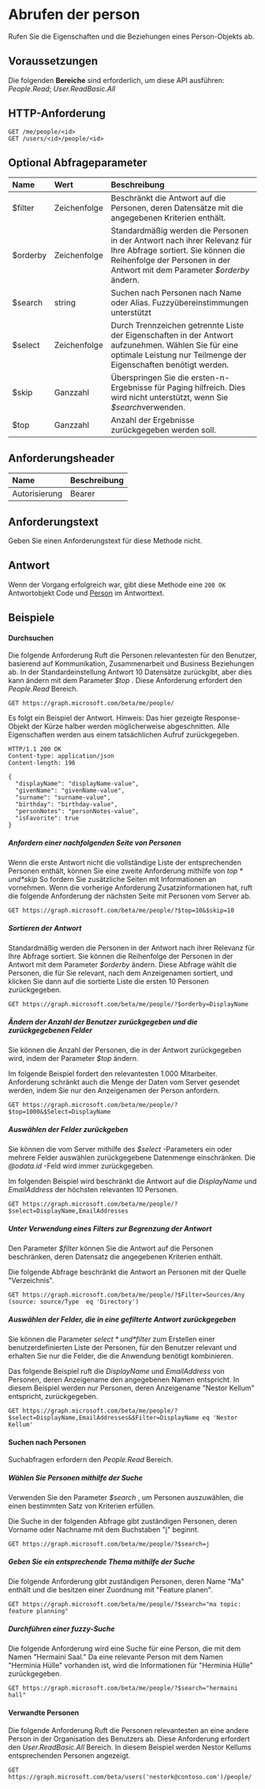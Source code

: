 # <a name="get-person"></a>Abrufen der person

Rufen Sie die Eigenschaften und die Beziehungen eines Person-Objekts ab.
## <a name="prerequisites"></a>Voraussetzungen
Die folgenden **Bereiche** sind erforderlich, um diese API ausführen: *People.Read*; *User.ReadBasic.All*
 
## <a name="http-request"></a>HTTP-Anforderung
<!-- { "blockType": "ignored" } -->
```http
GET /me/people/<id>
GET /users/<id>/people/<id>
```
## <a name="optional-query-parameters"></a>Optional Abfrageparameter
|Name|Wert|Beschreibung|
|:---------------|:--------|:-------|
|$filter|Zeichenfolge|Beschränkt die Antwort auf die Personen, deren Datensätze mit die angegebenen Kriterien enthält.|
|$orderby|Zeichenfolge|Standardmäßig werden die Personen in der Antwort nach ihrer Relevanz für Ihre Abfrage sortiert. Sie können die Reihenfolge der Personen in der Antwort mit dem Parameter *$orderby* ändern.|
|$search|string|Suchen nach Personen nach Name oder Alias. Fuzzyübereinstimmungen unterstützt|
|$select|Zeichenfolge|Durch Trennzeichen getrennte Liste der Eigenschaften in der Antwort aufzunehmen. Wählen Sie für eine optimale Leistung nur Teilmenge der Eigenschaften benötigt werden.|
|$skip|Ganzzahl|Überspringen Sie die ersten-n-Ergebnisse für Paging hilfreich. Dies wird nicht unterstützt, wenn Sie *$search*verwenden.|
|$top|Ganzzahl|Anzahl der Ergebnisse zurückgegeben werden soll.|

## <a name="request-headers"></a>Anforderungsheader
| Name      |Beschreibung|
|:----------|:----------|
| Autorisierung  | Bearer<code>|

## <a name="request-body"></a>Anforderungstext
Geben Sie einen Anforderungstext für diese Methode nicht.
## <a name="response"></a>Antwort
Wenn der Vorgang erfolgreich war, gibt diese Methode eine `200 OK` Antwortobjekt Code und [Person](../resources/person.md) im Antworttext.
## <a name="examples"></a>Beispiele
#### <a name="browse"></a>Durchsuchen
Die folgende Anforderung Ruft die Personen relevantesten für den Benutzer, basierend auf Kommunikation, Zusammenarbeit und Business Beziehungen ab. In der Standardeinstellung Antwort 10 Datensätze zurückgibt, aber dies kann ändern mit dem Parameter *$top* . Diese Anforderung erfordert den *People.Read* Bereich.

<!-- {
  "blockType": "request",
  "name": "get_person"
}-->
```http
GET https://graph.microsoft.com/beta/me/people/
```

Es folgt ein Beispiel der Antwort. Hinweis: Das hier gezeigte Response-Objekt der Kürze halber werden möglicherweise abgeschnitten. Alle Eigenschaften werden aus einem tatsächlichen Aufruf zurückgegeben.
<!-- {
  "blockType": "response",
  "truncated": true,
  "@odata.type": "microsoft.graph.person"
} -->

```http
HTTP/1.1 200 OK
Content-type: application/json
Content-length: 196

{
  "displayName": "displayName-value",
  "givenName": "givenName-value",
  "surname": "surname-value",
  "birthday": "birthday-value",
  "personNotes": "personNotes-value",
  "isFavorite": true
}
```

##### <a name="requesting-a-subsequent-page-of-people"></a>Anfordern einer nachfolgenden Seite von Personen
Wenn die erste Antwort nicht die vollständige Liste der entsprechenden Personen enthält, können Sie eine zweite Anforderung mithilfe von *$top* und *$skip* So fordern Sie zusätzliche Seiten mit Informationen an vornehmen. Wenn die vorherige Anforderung Zusatzinformationen hat, ruft die folgende Anforderung der nächsten Seite mit Personen vom Server ab.

```http
GET https://graph.microsoft.com/beta/me/people/?$top=10&$skip=10
```

##### <a name="sort-the-response"></a>Sortieren der Antwort
Standardmäßig werden die Personen in der Antwort nach ihrer Relevanz für Ihre Abfrage sortiert. Sie können die Reihenfolge der Personen in der Antwort mit dem Parameter *$orderby* ändern. Diese Abfrage wählt die Personen, die für Sie relevant, nach dem Anzeigenamen sortiert, und klicken Sie dann auf die sortierte Liste die ersten 10 Personen zurückgegeben.

```http
GET https://graph.microsoft.com/beta/me/people/?$orderby=DisplayName
```
##### <a name="changing-the-number-of-people-returned-and-the-fields-returned"></a>Ändern der Anzahl der Benutzer zurückgegeben und die zurückgegebenen Felder
Sie können die Anzahl der Personen, die in der Antwort zurückgegeben wird, indem der Parameter *$top* ändern. 

Im folgende Beispiel fordert den relevantesten 1.000 Mitarbeiter. Anforderung schränkt auch die Menge der Daten vom Server gesendet werden, indem Sie nur den Anzeigenamen der Person anfordern.


```http
GET https://graph.microsoft.com/beta/me/people/?$top=1000&$Select=DisplayName
```
##### <a name="selecting-the-fields-to-return"></a>Auswählen der Felder zurückgeben
Sie können die vom Server mithilfe des *$select* -Parameters ein oder mehrere Felder auswählen zurückgegebene Datenmenge einschränken. Die *@odata.id* -Feld wird immer zurückgegeben.

Im folgenden Beispiel wird beschränkt die Antwort auf die *DisplayName* und *EmailAddress* der höchsten relevanten 10 Personen.

```http
GET https://graph.microsoft.com/beta/me/people/?$select=DisplayName,EmailAddresses
```
##### <a name="using-a-filter-to-limit-the-response"></a>Unter Verwendung eines Filters zur Begrenzung der Antwort
Den Parameter *$filter* können Sie die Antwort auf die Personen beschränken, deren Datensatz die angegebenen Kriterien enthält. 

Die folgende Abfrage beschränkt die Antwort an Personen mit der Quelle "Verzeichnis".


```http
GET https://graph.microsoft.com/beta/me/people/?$Filter=Sources/Any (source: source/Type  eq 'Directory')
```

##### <a name="selecting-the-fields-to-return-in-a-filtered-response"></a>Auswählen der Felder, die in eine gefilterte Antwort zurückgegeben

Sie können die Parameter *$select* und *$filter* zum Erstellen einer benutzerdefinierten Liste der Personen, für den Benutzer relevant und erhalten Sie nur die Felder, die die Anwendung benötigt kombinieren. 

Das folgende Beispiel ruft die *DisplayName* und *EmailAddress* von Personen, deren Anzeigename den angegebenen Namen entspricht. In diesem Beispiel werden nur Personen, deren Anzeigename "Nestor Kellum" entspricht, zurückgegeben. 


```http
GET https://graph.microsoft.com/beta/me/people/?$select=DisplayName,EmailAddresses&$Filter=DisplayName eq 'Nestor Kellum'
```

#### <a name="search-people"></a>Suchen nach Personen
Suchabfragen erfordern den *People.Read* Bereich.

##### <a name="using-search-to-select-people"></a>Wählen Sie Personen mithilfe der Suche

Verwenden Sie den Parameter *$search* , um Personen auszuwählen, die einen bestimmten Satz von Kriterien erfüllen. 

Die Suche in der folgenden Abfrage gibt zuständigen Personen, deren Vorname oder Nachname mit dem Buchstaben "j" beginnt.

```http
GET https://graph.microsoft.com/beta/me/people/?$search=j
```
##### <a name="using-search-to-specify-a-relevant-topic"></a>Geben Sie ein entsprechende Thema mithilfe der Suche

Die folgende Anforderung gibt zuständigen Personen, deren Name "Ma" enthält und die besitzen einer Zuordnung mit "Feature planen".

```http
GET https://graph.microsoft.com/beta/me/people/?$search="ma topic: feature planning"
```
##### <a name="performing-a-fuzzy-search"></a>Durchführen einer fuzzy-Suche

Die folgende Anforderung wird eine Suche für eine Person, die mit dem Namen "Hermaini Saal." Da eine relevante Person mit dem Namen "Herminia Hülle" vorhanden ist, wird die Informationen für "Herminia Hülle" zurückgegeben.

```http
GET https://graph.microsoft.com/beta/me/people/?$search="hermaini hall"
```
#### <a name="related-people"></a>Verwandte Personen

Die folgende Anforderung Ruft die Personen relevantesten an eine andere Person in der Organisation des Benutzers ab. Diese Anforderung erfordert den *User.ReadBasic.All* Bereich. In diesem Beispiel werden Nestor Kellums entsprechenden Personen angezeigt.

```http
GET https://graph.microsoft.com/beta/users('nestork@contoso.com')/people/
```

<!-- uuid: 8fcb5dbc-d5aa-4681-8e31-b001d5168d79
2015-10-25 14:57:30 UTC -->
<!-- {
  "type": "#page.annotation",
  "description": "Get person",
  "keywords": "",
  "section": "documentation",
  "tocPath": ""
}-->
